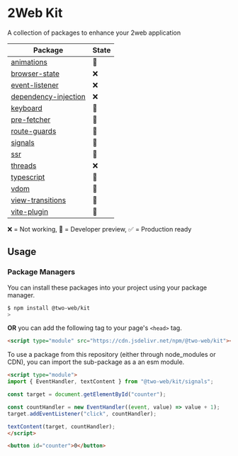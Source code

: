 # 2Web Kit

A collection of packages to enhance your 2web application

| Package                                          | State |
| ------------------------------------------------ | ----- |
| [animations](animations/README.md)               | 🔧     |
| [browser-state](event-listener/README.md)        | ❌     |
| [event-listener](event-listener/README.md)       | ❌     |
| [dependency-injection](event-listener/README.md) | ❌     |
| [keyboard](keyboard/README.md)                   | 🔧     |
| [pre-fetcher](pre-fetcher/README.md)             | 🔧     |
| [route-guards](route-guards/README.md)           | 🔧     |
| [signals](signals/README.md)                     | 🔧     |
| [ssr](ssr/README.md)                             | 🔧     |
| [threads](threads/README.md)                     | ❌     |
| [typescript](typescript/README.md)               | 🔧     |
| [vdom](vdom/README.md)                           | 🔧     |
| [view-transitions](view-transitions/README.md)   | 🔧     |
| [vite-plugin](vite-plugin/README.md)             | 🔧     |

❌ = Not working, 🔧 = Developer preview, ✅ = Production ready

## Usage

### Package Managers

You can install these packages into your project using your package manager.

```sh
$ npm install @two-web/kit
>
```

**OR** you can add the following tag to your page's `<head>` tag.

```html
<script type="module" src="https://cdn.jsdelivr.net/npm/@two-web/kit"></script>
```

To use a package from this repository (either through node_modules or CDN), you
can import the sub-package as a an esm module.

```html
<script type="module">
import { EventHandler, textContent } from "@two-web/kit/signals";

const target = document.getElementById("counter");

const countHandler = new EventHandler((event, value) => value + 1);
target.addEventListener("click", countHandler);

textContent(target, countHandler);
</script>

<button id="counter">0</button>
```
